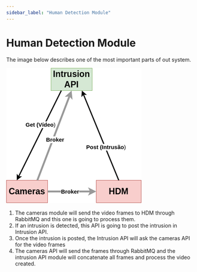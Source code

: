 ```yaml
---
sidebar_label: "Human Detection Module"
---
```


# Human Detection Module

The image below describes one of the most important parts of out system.

![FastAPI](../../../static/img/CommunicationFlow.png)

1. The cameras module will send the video frames to HDM through RabbitMQ and this one is going to process them.
2. If an intrusion is detected, this API is going to post the intrusion in Intrusion API.
3. Once the intrusion is posted, the Intrusion API will ask the cameras API for the video frames
4. The cameras API will send the frames through RabbitMQ and the intrusion API module will concatenate all frames and process the video created.
